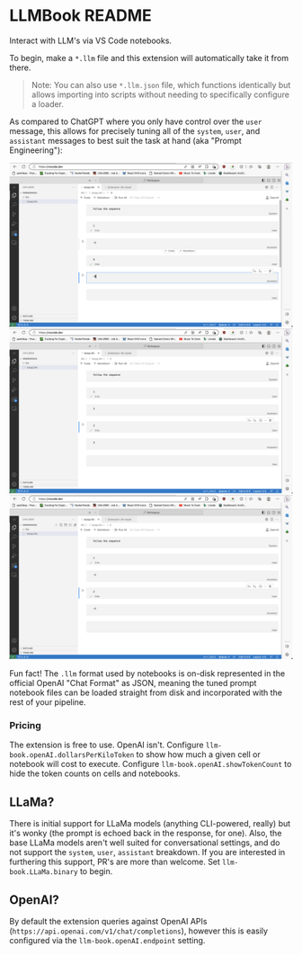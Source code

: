 # LLMBook README

Interact with LLM's via VS Code notebooks.

To begin, make a `*.llm` file and this extension will automatically take it from there.

> Note: You can also use `*.llm.json` file, which functions identically but allows importing into scripts without needing to specifically configure a loader.

As compared to ChatGPT where you only have control over the `user` message, this allows for precisely tuning all of the `system`, `user`, and `assistant` messages to best suit the task at hand (aka "Prompt Engineering"):

![example of overriding the assistant's response](./media/e1.png)
![example of overriding the assistant's response](./media/e2.png)
![example of overriding the assistant's response](./media/e3.png)

Fun fact! The `.llm` format used by notebooks is on-disk represented in the official OpenAI "Chat Format" as JSON, meaning the tuned prompt notebook files can be loaded straight from disk and incorporated with the rest of your pipeline.

### Pricing

The extension is free to use. OpenAI isn't. Configure `llm-book.openAI.dollarsPerKiloToken` to show how much a given cell or notebook will cost to execute. Configure `llm-book.openAI.showTokenCount` to hide the token counts on cells and notebooks.

## LLaMa?

There is initial support for LLaMa models (anything CLI-powered, really) but it's wonky (the prompt is echoed back in the response, for one). Also, the base LLaMa models aren't well suited for conversational settings, and do not support the `system`, `user`, `assistant` breakdown. If you are interested in furthering this support, PR's are more than welcome. Set `llm-book.LLaMa.binary` to begin.

## OpenAI?

By default the extension queries against OpenAI APIs (`https://api.openai.com/v1/chat/completions`), however this is easily configured via the `llm-book.openAI.endpoint` setting.

